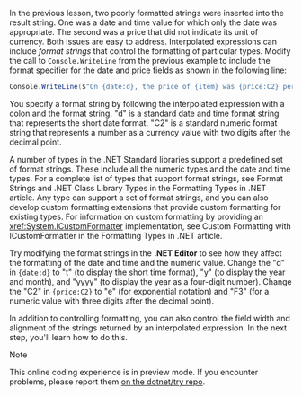 In the previous lesson, two poorly formatted strings were inserted into the result string. One was a date and time value for which only the date was appropriate. The second was a price that did not indicate its unit of currency. Both issues are easy to address. Interpolated expressions can include *format strings* that control the formatting of particular types. Modify the call to `Console.WriteLine` from the previous example to include the format specifier for the date and price fields as shown in the following line:

```csharp
Console.WriteLine($"On {date:d}, the price of {item} was {price:C2} per {unit}.");
```

You specify a format string by following the interpolated expression with a colon and the format string. "d" is a standard date and time format string that represents the short date format. "C2" is a standard numeric format string that represents a number as a currency value with two digits after the decimal point.

A number of types in the .NET Standard libraries support a predefined set of format strings. These include all the numeric types and the date and time types. For a complete list of types that support format strings, see Format Strings and .NET Class Library Types in the Formatting Types in .NET article. Any type can support a set of format strings, and you can also develop custom formatting extensions that provide custom formatting for existing types. For information on custom formatting by providing an <xref:System.ICustomFormatter> implementation, see Custom Formatting with ICustomFormatter in the Formatting Types in .NET article.

Try modifying the format strings in the **.NET Editor** to see how they affect the formatting of the date and time and the numeric value. Change the "d" in `{date:d}` to "t" (to display the short time format), "y" (to display the year and month), and "yyyy" (to display the year as a four-digit number). Change the "C2" in `{price:C2}` to "e" (for exponential notation) and "F3" (for a numeric value with three digits after the decimal point).

In addition to controlling formatting, you can also control the field width and alignment of the strings returned by an interpolated expression. In the next step, you'll learn how to do this.

> [!NOTE]
> This online coding experience is in preview mode. If you encounter problems, please report them [on the dotnet/try repo](https://github.com/dotnet/try/issues).
